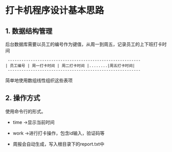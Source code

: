 # 打卡机程序设计基本思路

## 1. 数据结构管理
后台数据库需要以员工的编号作为键值，从周一到周五，记录员工的上下班打卡时间
```
 ----------------------------------------------------------
| 员工编号 | 周一打卡时间 | 周二打卡时间 |........|周五打卡时间|
 ----------------------------------------------------------
```
简单地使用数组线性组织这些表项

## 2. 操作方式
使用命令行的形式。
* time ->显示当前时间
* work ->进行打卡操作，包含id输入，验证码等

* 周报会自动生成，写入根目录下的report.txt中